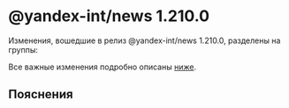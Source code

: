 # @yandex-int/news 1.210.0

<!-- ЧЕЛОВЕЧЕСКОЕ ВСТУПЛЕНИЕ -->

Изменения, вошедшие в релиз @yandex-int/news 1.210.0, разделены на группы:

Все важные изменения подробно описаны [ниже](#Пояснения).

## Пояснения

